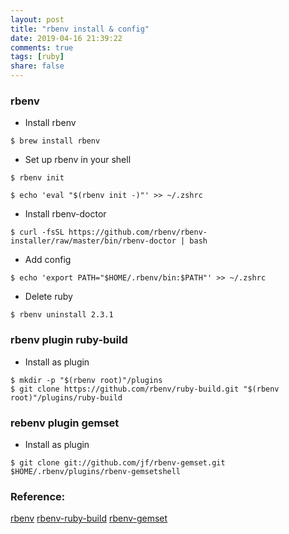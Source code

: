 ```yaml
---
layout: post
title: "rbenv install & config"
date: 2019-04-16 21:39:22
comments: true
tags: [ruby]
share: false
---
```

### rbenv
* Install rbenv

```shell
$ brew install rbenv
```
* Set up rbenv in your shell

```shell
$ rbenv init

$ echo 'eval "$(rbenv init -)"' >> ~/.zshrc
```
* Install rbenv-doctor

```shell
$ curl -fsSL https://github.com/rbenv/rbenv-installer/raw/master/bin/rbenv-doctor | bash
```
* Add config

```shell
$ echo 'export PATH="$HOME/.rbenv/bin:$PATH"' >> ~/.zshrc
```
* Delete ruby

```shell
$ rbenv uninstall 2.3.1
```

### rbenv plugin ruby-build

* Install as plugin

```shell
$ mkdir -p "$(rbenv root)"/plugins
$ git clone https://github.com/rbenv/ruby-build.git "$(rbenv root)"/plugins/ruby-build
```

### rebenv plugin gemset
* Install as plugin

```shell
$ git clone git://github.com/jf/rbenv-gemset.git $HOME/.rbenv/plugins/rbenv-gemsetshell
```

### Reference:
[rbenv](https://github.com/rbenv/rbenv)
[rbenv-ruby-build](https://github.com/rbenv/ruby-build)
[rbenv-gemset](https://github.com/jf/rbenv-gemset)
